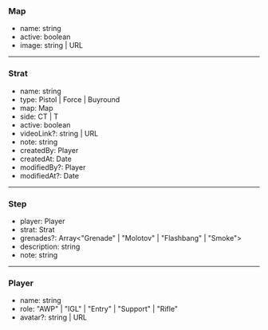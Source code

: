 ### Map
- name: string
- active: boolean
- image: string | URL

---

### Strat
- name: string
- type: Pistol | Force | Buyround
- map: Map
- side: CT | T
- active: boolean
- videoLink?: string | URL
- note: string
- createdBy: Player
- createdAt: Date
- modifiedBy?: Player
- modifiedAt?: Date

---

### Step
- player: Player
- strat: Strat
- grenades?: Array\<"Grenade" | "Molotov" | "Flashbang" | "Smoke">
- description: string
- note: string

---

### Player
- name: string
- role: "AWP" | "IGL" | "Entry" | "Support" | "Rifle"
- avatar?: string | URL